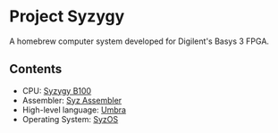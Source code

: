 # Project Syzygy

A homebrew computer system developed for Digilent's Basys 3 FPGA.

## Contents

* CPU: [Syzygy B100](cpu/)
* Assembler: [Syz Assembler](tools/assembler/)
* High-level language: [Umbra](prog/)
* Operating System: [SyzOS](os/)
